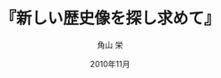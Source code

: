 ---
title: "『新しい歴史像を探し求めて』"
description: "病に苦しみ、一度は死を覚悟したところから始まる研究への途。旧来の歴史学から決別し、フィールドワーク、共同研究というスタイルをとり、人々の生活から歴史像を構築していった経済史家、角山榮。飽くなき探求の末に見出した新天地は、身近な所にあった。人はどう生き、どう旅立つか。幸せを見失った日本人に、生活史の大家がエールを送る。"
date:  2010年11月
draft: false
hideToc: false
enableToc: true
enableTocContent: false
author: "角山 栄"
tags: 
- フィールドワーク
category: 
- 伝記
series:
- 岩波文庫
- 早稲田大学必修基礎演習テキスト100(2020年度)
image: images/feature2/content.png
---